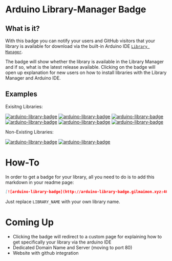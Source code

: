 # Arduino Library-Manager Badge

## What is it?
With this badge you can notify your users and GitHub visitors that your library is available for download via the built-in Arduino IDE [`Library Manager`](https://www.arduino.cc/en/guide/libraries).

The badge will show whether the library is available in the Library Manager and if so, what is the latest release available. Clicking on the badge will open up explanation for new users on how to install libraries with the Library Manager and Arduino IDE.

## Examples
Exisitng Libraries:  
  
[![arduino-library-badge](http://arduino-library-badge.gilmaimon.xyz:4040/badge/ArduinoCloudStorage.svg)](https://www.arduino.cc/en/guide/libraries) [![arduino-library-badge](http://arduino-library-badge.gilmaimon.xyz:4040/badge/ArduinoComponents.svg)](https://www.arduino.cc/en/guide/libraries) [![arduino-library-badge](http://arduino-library-badge.gilmaimon.xyz:4040/badge/FastLED.svg)](https://www.arduino.cc/en/guide/libraries) [![arduino-library-badge](http://arduino-library-badge.gilmaimon.xyz:4040/badge/HttpClient.svg)](https://www.arduino.cc/en/guide/libraries) [![arduino-library-badge](http://arduino-library-badge.gilmaimon.xyz:4040/badge/MQTT.svg)](https://www.arduino.cc/en/guide/libraries) [![arduino-library-badge](http://arduino-library-badge.gilmaimon.xyz:4040/badge/ArduinoJson.svg)](https://www.arduino.cc/en/guide/libraries)

Non-Existing Libraries:  
  
[![arduino-library-badge](http://arduino-library-badge.gilmaimon.xyz:4040/badge/NoWay.svg)](https://www.arduino.cc/en/guide/libraries) [![arduino-library-badge](http://arduino-library-badge.gilmaimon.xyz:4040/badge/Not%20A%20Real%20Library.svg)](https://www.arduino.cc/en/guide/libraries)

# How-To
In order to get a badge for your library, all you need to do is to add this markdown in your readme page:
```markdown
[![arduino-library-badge](http://arduino-library-badge.gilmaimon.xyz:4040/badge/LIBRARY_NAME.svg)](https://www.arduino.cc/en/guide/libraries)
```
Just replace `LIBRARY_NAME` with your own library name.

# Coming Up
- Clicking the badge will redirect to a custom page for explaining how to get specifically your library via the arduino IDE
- Dedicated Domain Name and Server (moving to port 80)
- Website with github integration
